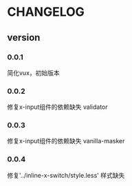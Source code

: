 # CHANGELOG
## version
### 0.0.1
简化vux，初始版本
### 0.0.2
修复x-input组件的依赖缺失 validator
### 0.0.3
修复x-input组件的依赖缺失 vanilla-masker
### 0.0.4
修复'../inline-x-switch/style.less' 样式缺失
